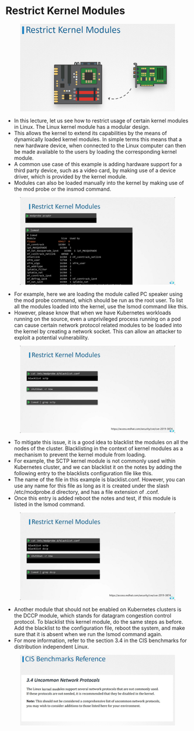 # Restrict Kernel Modules

<figure><img src="../.gitbook/assets/image (16) (1) (1).png" alt=""><figcaption></figcaption></figure>

* In this lecture, let us see how to restrict usage of certain kernel modules in Linux. The Linux kernel module has a modular design.
* &#x20;This allows the kernel to extend its capabilities by the means of dynamically loaded kernel modules. In simple terms this means that a new hardware device, when connected to the Linux computer can then be made available to the users by loading the corresponding kernel module.
* A common use case of this example is adding hardware support for a third party device, such as a video card, by making use of a device driver, which is provided by the kernel module.&#x20;
* Modules can also be loaded manually into the kernel by making use of the mod probe or the insmod command.

<figure><img src="../.gitbook/assets/image (1) (1) (1) (1) (1) (1) (1) (1) (1).png" alt=""><figcaption></figcaption></figure>

* For example, here we are loading the module called PC speaker using the mod probe command, which should be run as the root user. To list all the modules loaded into the kernel, use the lsmod command like this.
* However, please know that when we have Kubernetes workloads running on the source, even a unprivileged process running on a pod can cause certain network protocol related modules to be loaded into the kernel by creating a network socket. This can allow an attacker to exploit a potential vulnerability.

<figure><img src="../.gitbook/assets/image (3) (1) (1) (1) (1) (1) (1).png" alt=""><figcaption></figcaption></figure>

* To mitigate this issue, it is a good idea to blacklist the modules on all the nodes of the cluster. Blacklisting in the context of kernel modules as a mechanism to prevent the kernel module from loading.
* &#x20;For example, the SCTP kernel module is not commonly used within Kubernetes cluster, and we can blacklist it on the notes by adding the following entry to the blacklists configuration file like this.
* The name of the file in this example is blacklist.conf. However, you can use any name for this file as long as it is created under the slash /etc/modprobe.d directory, and has a file extension of .conf.
* Once this entry is added reboot the notes and test, if this module is listed in the lsmod command.

&#x20;

<figure><img src="../.gitbook/assets/image (4) (1) (1) (1) (1) (1) (1).png" alt=""><figcaption></figcaption></figure>

* Another module that should not be enabled on Kubernetes clusters is the DCCP module, which stands for datagram congestion control protocol. To blacklist this kernel module, do the same steps as before. Add the blacklist to the configuration file, reboot the system, and make sure that it is absent when we run the lsmod command again.
* For more information, refer to the section 3.4 in the CIS benchmarks for distribution independent Linux.

<figure><img src="../.gitbook/assets/image (5) (1) (1) (1) (1) (1) (1).png" alt=""><figcaption></figcaption></figure>
